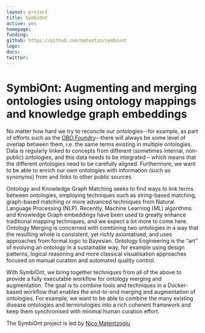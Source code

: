```yaml
---
layout: project
title: SymbiOnt
active: yes
homepage: 
funding: 
github: https://github.com/matentzn/symbiont
logo: 
docs:
twitter: 
---
```


# SymbiOnt: Augmenting and merging ontologies using ontology mappings and knowledge graph embeddings

No matter how hard we try to reconcile our ontologies--for example, as part of efforts such as the [OBO Foundry](https://obofoundry.org/)--there will always be some level of overlap between them, 
i.e. the same terms existing in multiple ontologies.
Data is regularly linked to concepts from different (sometimes internal, non-public) ontologies, and this data needs to be integrated – 
which means that the different ontologies need to be carefully aligned.
Furthermore, we want to be able to enrich our own ontologies with information (such as synonyms) from and links to other public sources.

Ontology and Knowledge Graph Matching seeks to find ways to link terms between ontologies,
employing techniques such as string-based matching, graph-based matching or more advanced techniques from Natural Language Processing (NLP).
Recently, Machine Learning (ML) algorithms and Knowledge Graph embeddings have been used to greatly enhance traditional mapping techniques, and we expect a lot more to come here.
Ontology Merging is concerned with combining two ontologies in a way that the resulting whole is consistent, yet richly axiomatised, and uses approaches from formal logic to Bayesian.
Ontology Engineering is the “art” of evolving an ontology in a sustainable way,
for example using design patterns, logical reasoning and more classical visualisation approaches focused on manual curation and automated quality control.

With SymbiOnt, we bring together techniques from all of the above to provide a fully executable workflow for ontology merging and augmentation.
The goal is to combine tools and techniques in a Docker-based workflow that enables the end-to-end merging and augmentation of ontologies.
For example, we want to be able to combine the many existing disease ontologies and terminologies into a rich coherent framework
and keep them synchronised with minimal human curation effort.

The SymbiOnt project is led by [Nico Matentzoglu](https://github.com/matentzn)
